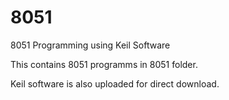 # 8051
8051 Programming using Keil Software

This contains 8051 programms in 8051 folder.

Keil software is also uploaded for direct download.
